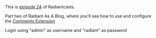 This is [episode 24][rce] of Radiantcasts.

Part two of Radiant As A Blog, where you'll see how to use and configure the [Comments Extension][ce]

Login using "admin" as username and "radiant" as password

[rce]:http://radiantcms.org/blog/archives/2010/11/4/radiantcasts-episode-24-radiant-as-a-blog-part-2-adding-comments
[ce]:https://github.com/saturnflyer/radiant-comments